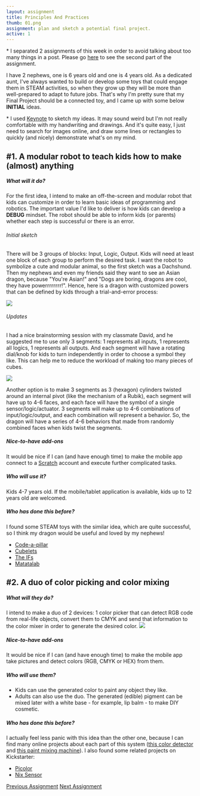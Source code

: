 ```yaml
---
layout: assignment
title: Principles And Practices
thumb: 01.png
assignment: plan and sketch a potential final project.
active: 1
---
```


<p class="font-italic font-weight-bold">* I separated 2 assignments of this week in order to avoid talking about too many things in a post. Please go 
<a href="http://academany.fabcloud.io/fabacademy/2020/labs/barcelona/students/tue-ngo/assignments/week-01-2-project-management.html">here</a> to see the second part of the assignment.</p>

I have 2 nephews, one is 6 years old and one is 4 years old. As a dedicated aunt, I've always wanted to build or develop some toys that could engage them in STEAM activities, so when they grow up they will be more than well-prepared to adapt to future jobs. That's why I'm pretty sure that my Final Project should be a connected toy, and I came up with some below <strong>INITIAL</strong> ideas.
<p class="font-italic font-weight-bold">* I used <a href="https://www.apple.com/keynote/">Keynote</a> to sketch my ideas. It may sound weird but I'm not really comfortable with my handwriting and drawings. And it's quite easy, I just need to search for images online, and draw some lines or rectangles to quickly (and nicely) demonstrate what's on my mind.</p>
<p></p>

<h2>#1. A modular robot to teach kids how to make (almost) anything</h2>
<p></p>
<h5>What will it do?</h5>
<p>For the first idea, I intend to make an off-the-screen and modular robot that kids can customize in order to learn basic ideas of programming and robotics. The important value I'd like to deliver is how kids can develop a <strong>DEBUG</strong> mindset. The robot should be able to inform kids (or parents) whether each step is successful or there is an error.</p> 
<h6>Initial sketch</h6> 
<p>There will be 3 groups of blocks: Input, Logic, Output. Kids will need at least one block of each group to perform the desired task. I want the robot to symbolize a cute and modular animal, so the first sketch was a Dachshund. Then my nephews and even my friends said they want to see an Asian dragon, because "You're Asian!" and "Dogs are boring, dragons are cool, they have powerrrrrrrr!". Hence, here is a dragon with customized powers that can be defined by kids through a trial-and-error process:</p>
<img src="{{site.baseurl}}/assets/img/assignments/week-01/idea-1.png" class="img-fluid w-100"/>
<p></p>
<h6>Updates</h6> 
<p>I had a nice brainstorming session with my classmate David, and he suggested me to use only 3 segments: 1 represents all inputs, 1 represents all logics, 1 represents all outputs. And each segment will have a rotating dial/knob for kids to turn independently in order to choose a symbol they like. This can help me to reduce the workload of making too many pieces of cubes.</p>
<img src="{{site.baseurl}}/assets/img/assignments/week-01/idea.jpg" class="img-fluid w-100"/>
<p>Another option is to make 3 segments as 3 (hexagon) cylinders twisted around an internal pivot (like the mechanism of a Rubik), each segment will have up to 4-6 faces, and each face will have the symbol of a single sensor/logic/actuator. 3 segments will make up to 4-6 combinations of input/logic/output, and each combination will represent a behavior. So, the dragon will have a series of 4-6 behaviors that made from randomly combined faces when kids twist the segments.</p>
<p></p>
<h5>Nice-to-have add-ons</h5>
It would be nice if I can (and have enough time) to make the mobile app connect to a <a href="https://scratch.mit.edu/">Scratch</a> account and execute further complicated tasks.
<p></p>
<h5>Who will use it?</h5>
Kids 4-7 years old. If the mobile/tablet application is available, kids up to 12 years old are welcomed.
<p></p>
<h5>Who has done this before?</h5>
<p>I found some STEAM toys with the similar idea, which are quite successful, so I think my dragon would be useful and loved by my nephews!</p>
<ul>
<li><a href="https://www.youtube.com/watch?v=3d4zXauy6EM">Code-a-pillar</a></li>
<li><a href="https://www.youtube.com/watch?v=BtB8UT60VN8">Cubelets</a></li>
<li><a href="https://www.youtube.com/watch?v=lvTCy0R3fHc">The IFs</a></li>
<li><a href="https://www.youtube.com/watch?v=iyya8eOCKqg">Matatalab</a></li>
</ul>
<p></p>

<h2>#2. A duo of color picking and color mixing</h2>
<p></p>
<h5>What will they do?</h5>
I intend to make a duo of 2 devices: 1 color picker that can detect RGB code from real-life objects, convert them to CMYK and send that information to the color mixer in order to generate the desired color.
<img src="{{site.baseurl}}/assets/img/assignments/week-01/idea-2.png" class="img-fluid w-100"/>
<h5>Nice-to-have add-ons</h5>
It would be nice if I can (and have enough time) to make the mobile app take pictures and detect colors (RGB, CMYK or HEX) from them.
<p></p>
<h5>Who will use them?</h5>
<ul>
<li>Kids can use the generated color to paint any object they like.</li>
<li>Adults can also use the duo. The generated (edible) pigment can be mixed later with a white base - for example, lip balm - to make DIY cosmetic.</li>
</ul>
<p></p>
<h5>Who has done this before?</h5>
I actually feel less panic with this idea than the other one, because I can find many online projects about each part of this system (<a href="https://create.arduino.cc/projecthub/mjrobot/arduino-color-detection-57e4ce?ref=tag&ref_id=color-detector&offset=0">this color detector</a> and <a href="https://www.instructables.com/id/MESOMIX-Automated-Paint-Mixing-Machine/">this paint mixing machine</a>). I also found some related projects on Kickstarter:
<ul>
<li><a href="https://www.kickstarter.com/projects/picolor/picolor-any-color-anywhere-anytime">Picolor</a></li>
<li><a href="https://www.kickstarter.com/projects/nixsensor/nix-color-sensor/posts">Nix Sensor</a></li>
</ul>
<p></p>

<div class="container w-100 text-center py-4">
<a class="btn btn-inactive m-2 " href="#">Previous Assignment</a>
<a class="btn m-2 " href="http://academany.fabcloud.io/fabacademy/2020/labs/barcelona/students/tue-ngo/assignments/week-01-2-project-management.html">Next Assignment</a>
</div>